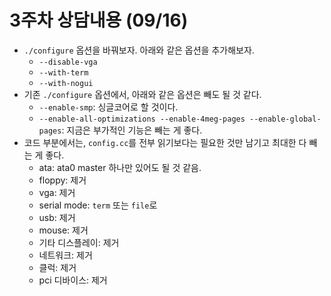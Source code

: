 # 3주차 상담내용 (09/16)

- `./configure` 옵션을 바꿔보자. 아래와 같은 옵션을 추가해보자.
  - `--disable-vga`
  - `--with-term`
  - `--with-nogui`
- 기존 `./configure` 옵션에서, 아래와 같은 옵션은 빼도 될 것 같다.
  - `--enable-smp`: 싱글코어로 할 것이다.
  - `--enable-all-optimizations --enable-4meg-pages --enable-global-pages`: 지금은 부가적인 기능은 빼는 게 좋다.
- 코드 부분에서는, `config.cc`를 전부 읽기보다는 필요한 것만 남기고 최대한 다 빼는 게 좋다.
  - ata: ata0 master 하나만 있어도 될 것 같음.
  - floppy: 제거
  - vga: 제거
  - serial mode: `term` 또는 `file`로
  - usb: 제거
  - mouse: 제거
  - 기타 디스플레이: 제거
  - 네트워크: 제거
  - 클럭: 제거
  - pci 디바이스: 제거
